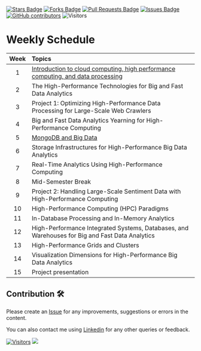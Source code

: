 <a href="https://github.com/drshahizan/HPDP/stargazers"><img src="https://img.shields.io/github/stars/drshahizan/HPDP" alt="Stars Badge"/></a>
<a href="https://github.com/drshahizan/HPDP/network/members"><img src="https://img.shields.io/github/forks/drshahizan/HPDP" alt="Forks Badge"/></a>
<a href="https://github.com/drshahizan/HPDP/pulls"><img src="https://img.shields.io/github/issues-pr/drshahizan/HPDP" alt="Pull Requests Badge"/></a>
<a href="https://github.com/drshahizan/HPDP/issues"><img src="https://img.shields.io/github/issues/drshahizan/HPDP" alt="Issues Badge"/></a>
<a href="https://github.com/drshahizan/HPDP/graphs/contributors"><img alt="GitHub contributors" src="https://img.shields.io/github/contributors/drshahizan/Python_Tutorial?color=2b9348"></a>
![Visitors](https://api.visitorbadge.io/api/visitors?path=https%3A%2F%2Fgithub.com%2Fdrshahizan%2FHPDP&labelColor=%23d9e3f0&countColor=%23697689&style=flat)

# Weekly Schedule

| **Week** | **Topics** |
|:-------:|:-----------|
| 1 | [Introduction to cloud computing, high performance computing, and data processing](w1.md) |
| 2 | The High-Performance Technologies for Big and Fast Data Analytics |
| 3 | Project 1: Optimizing High-Performance Data Processing for Large-Scale Web Crawlers |
| 4 | Big and Fast Data Analytics Yearning for High-Performance Computing |
| 5 | [MongoDB and Big Data](w5.md) |
| 6 | Storage Infrastructures for High-Performance Big Data Analytics |
| 7 | Real-Time Analytics Using High-Performance Computing |
| 8 | Mid-Semester Break |
| 9 | Project 2: Handling Large-Scale Sentiment Data with High-Performance Computing |
| 10 | High-Performance Computing (HPC) Paradigms |
| 11 | In-Database Processing and In-Memory Analytics |
| 12 | High-Performance Integrated Systems, Databases, and Warehouses for Big and Fast Data Analytics |
| 13 | High-Performance Grids and Clusters |
| 14 | Visualization Dimensions for High-Performance Big Data Analytics |
| 15 | Project presentation |

## Contribution 🛠️
Please create an [Issue](https://github.com/drshahizan/HPDP/issues) for any improvements, suggestions or errors in the content.

You can also contact me using [Linkedin](https://www.linkedin.com/in/drshahizan/) for any other queries or feedback.

[![Visitors](https://api.visitorbadge.io/api/visitors?path=https%3A%2F%2Fgithub.com%2Fdrshahizan&labelColor=%23697689&countColor=%23555555&style=plastic)](https://visitorbadge.io/status?path=https%3A%2F%2Fgithub.com%2Fdrshahizan)
![](https://hit.yhype.me/github/profile?user_id=81284918)


